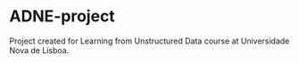 # ADNE-project
Project created for Learning from Unstructured Data course at Universidade Nova de Lisboa.
